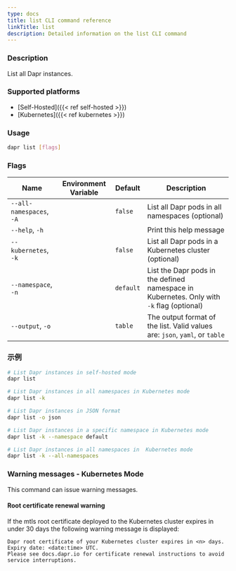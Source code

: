 ```yaml
---
type: docs
title: list CLI command reference
linkTitle: list
description: Detailed information on the list CLI command
---
```


### Description

List all Dapr instances.

### Supported platforms

- [Self-Hosted]({{< ref self-hosted >}})
- [Kubernetes]({{< ref kubernetes >}})

### Usage

```bash
dapr list [flags]
```

### Flags

| Name                     | Environment Variable | Default   | Description                                                                                                  |
| ------------------------ | -------------------- | --------- | ------------------------------------------------------------------------------------------------------------ |
| `--all-namespaces`, `-A` |                      | `false`   | List all Dapr pods in all namespaces (optional)                                           |
| `--help`, `-h`           |                      |           | Print this help message                                                                                      |
| `--kubernetes`, `-k`     |                      | `false`   | List all Dapr pods in a Kubernetes cluster (optional)                                     |
| `--namespace`, `-n`      |                      | `default` | List the Dapr pods in the defined namespace in Kubernetes. Only with `-k` flag (optional) |
| `--output`, `-o`         |                      | `table`   | The output format of the list. Valid values are: `json`, `yaml`, or `table`                                  |

### 示例

```bash
# List Dapr instances in self-hosted mode
dapr list

# List Dapr instances in all namespaces in Kubernetes mode
dapr list -k

# List Dapr instances in JSON format
dapr list -o json

# List Dapr instances in a specific namespace in Kubernetes mode
dapr list -k --namespace default

# List Dapr instances in all namespaces in  Kubernetes mode
dapr list -k --all-namespaces
```

### Warning messages - Kubernetes Mode

This command can issue warning messages.

#### Root certificate renewal warning

If the mtls root certificate deployed to the Kubernetes cluster expires in under 30 days the following warning message is displayed:

```
Dapr root certificate of your Kubernetes cluster expires in <n> days. Expiry date: <date:time> UTC. 
Please see docs.dapr.io for certificate renewal instructions to avoid service interruptions.
```
